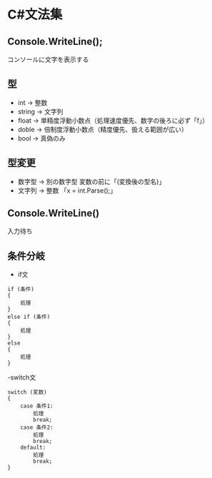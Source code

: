 # C#文法集

## Console.WriteLine();
コンソールに文字を表示する

## 型
- int -> 整数
- string -> 文字列
- float -> 単精度浮動小数点（処理速度優先、数字の後ろに必ず「f」）
- doble -> 倍制度浮動小数点（精度優先、扱える範囲が広い）
- bool -> 真偽のみ

## 型変更
- 数字型 -> 別の数字型 変数の前に「(変換後の型名)」
- 文字列 -> 整数 「x = int.Parse();」

## Console.WriteLine()
入力待ち

## 条件分岐
- if文
```
if (条件)
{
    処理
}
else if (条件)
{
    処理
}
else
{
    処理
}
```

-switch文
```
switch (変数)
{
    case 条件1:
        処理
        break;
    case 条件2:
        処理
        break;
    default:
        処理
        break;
}
```